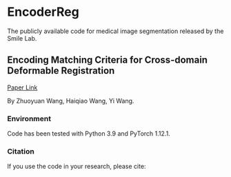 # EncoderReg
The publicly available code for medical image segmentation released by the Smile Lab.

## Encoding Matching Criteria for Cross-domain Deformable Registration
[Paper Link](https://arxiv.org/abs/2406.12350)

By Zhuoyuan Wang, Haiqiao Wang, Yi Wang.

### Environment
Code has been tested with Python 3.9 and PyTorch 1.12.1.

### Citation
If you use the code in your research, please cite:
```

```

